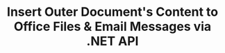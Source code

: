 ---
############################# Static ############################
layout: "auto-gen-gist"
draft: false
path: "assembly/net/document/pptm"
otherformats: PDF HTML XPS TIFF MHTML TXT XAML EPUB SVG PS PCL XML OTT OXPS MD POT OTP DOC DOCX DOCM DOT DOTX DOTM RTF ODT OTT XLS XLT XLSX XLSM XLTX XLTM XLSB ODS PPT PPTX PPS PPSX PPSM  POTX POTM ODP EML EMLX MSG 

############################# Head ############################
head_title: "Insert Outer Document's Content to Emails & PPTM File via .NET API"
head_description: "GroupDocs.Assembly .NET API enables programmers to dynamically insert outer document's content to PDF DOC, DOCX, RTF, XLSX, CSV, PPTX, EML, MSG & other file formats."

############################# Header ############################
title: "Insert Outer Document's Content to Office Files & Email Messages via .NET API"
description: "GroupDocs.Assembly .NET API fully supports the dynamic  insertion of outer document's content to reports, emails & Office documents like PDF DOCX, XLSX, CSV, PPTX, MSG & more."

######################### Download Button #######################
button:
    enable: true

############################# About ############################
about:
    enable: true
    title: "How to Insert Outer Document's Content to Other Files, Reports & Emails via .NET?"
    content: |
       A document or document file refer to a digital and non-digital set of information that can be retrieved at some later stage by the user. A computer or digital document is a file created by a software application that can be stored inside a computer system. Usually a word processor or text editor is used to create an electronic document on a computer system. GroupDocs.Assembly for .NET is a very useful API that helps software developers to create powerful application software which can be used to create and manage their documents with ease. It allows software developers to dynamically insert the contents of an outer document’s to reports, emails & Office documents. It provided supports for some of very commonly used documents types such as PDF, HTML, Outlook email, Microsoft Office Word, Excel worksheets, PowerPoint presentations and many more. Moreover, some advanced features related to documents content insertion and edition are fully supported, such as inserting contents to a document page, Inserting to spreadsheet cells, editing or replacing contents, inserting contents to a presentation slide and many more. 

############################# content ############################
steps:
    enable: true
    block:
    - title_left: "Insert Outer Document Contents to Word File via .NET"
      content_left: |
       GroupDocs.Assembly .NET API enables software developers to easily insert contents of an outer document to various types of documents and email messagess. The below .NET code example shows how to insert the contents of external document to a Word processing document with just a couple of lines of code. 

      title_right: "How to Add Document's Content to PPTM File"
      content_right: |
        * Set source open document template
        * Set destination open document report 
        * Create an instance of [DocumentAssembler](https://apireference.groupdocs.com/assembly/net/groupdocs.assembly/documentassembler) class 
        * Call [AssembleDocument](https://apireference.groupdocs.com/assembly/net/groupdocs.assembly.documentassembler/assembledocument/methods/3) method to generate  Report in open document format. It supports
          * Loads a template document from the specified source path
          * Populates the template document with data from the specified single or multiple sources
          * Stores the result document to the target path using the given LoadSaveOptions.
          * Information on data source objects.

      gisthash: "c4dc0be4f8ab8c2ba4ee6a78673ca1cd"
      gistfile: "dynamic_documents_insertion_to_word_processing.cs"

    - title_left: "Insert Outer Document’s Contents to Emails via .NET"
      content_left: |
       GroupDocs.Assembly .NET API allows the addition and management of various kinds of document types and contents inside the documents. It allows to dynamically insert the contents of an outer document’s to various documents types and email file formats. The following C# code shows how easily can users insert outer document’s content to their documents and Email messages inside their own .NET apps. 

      title_right: "Add Document’s Contents to An Email Message via C#"
      content_right: |
        * Set source open document template
        * Set destination open document report 
        * Create an instance of [DocumentAssembler](https://apireference.groupdocs.com/assembly/net/groupdocs.assembly/documentassembler) class 
        * Call [AssembleDocument](https://apireference.groupdocs.com/assembly/net/groupdocs.assembly.documentassembler/assembledocument/methods/3) method to generate  Report in open document format. It supports
          * Loads a template document from the specified source path
          * Populates the template document with data from the specified single or multiple sources
          * Stores the result document to the target path using the given LoadSaveOptions.
          * Information on data source objects. 

      gisthash: "8fe014550c5f05467da6910a7ee16f18"
      gistfile: "dynamic_documents_insertion_to_emails_dotnet.cs"

    - title_left: "System Requirements"
      content_left: |
        GroupDocs.Assembly .NET APIs are supported on all major platforms and operating systems. For complete system requirements guide, please visit [system requirements](https://docs.groupdocs.com/assembly/net/system-requirements/) Before executing the code below, please make sure that you have the following prerequisites installled on your system:
        * Operating Systems: Microsoft Windows, Linux, MacOS
        * Development Environment:  Visual Studio, Xamarin, MonoDevelop etc
        * Frameworks: .NET Framework, .NET Standard, .NET Core, Mono
        * Get the latest version of GroupDocs.Assembly .NET APIs from [NuGet](https://www.nuget.org/packages/GroupDocs.Assembly/)
        
      title_right: "Why Use GroupDocs.Assembly"
      content_right: |
        * Allow users to create custom documents from templates.
        * No additional software is required to create and automate documents
        * Ability to generates an output document based on the data source
        * Dynamically insert out document content in report
        * Dynamically attach email attachments & insert hyperlinks in reports 
        * Auto-removal of empty paragraphs
        * Full support for Multiple data formats
        * Dynamic email attachments support

demos:
    enable: true
        

about_formats:
    enable: true


more_formats:
    enable: true


back_to_top:
    enable: true
---